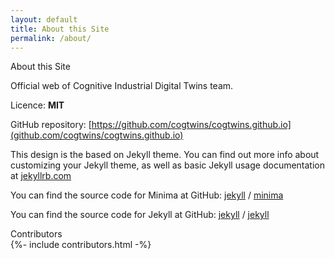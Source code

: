 ```yaml
---
layout: default
title: About this Site
permalink: /about/
---
```

<div class="fs-4 fw-semibold border-bottom mb-3">
    <i class="bi bi-info-circle"></i>
    About this Site
</div>

Official web of Cognitive Industrial Digital Twins team.

Licence: **MIT**

GitHub repository: [https://github.com/cogtwins/cogtwins.github.io](github.com/cogtwins/cogtwins.github.io)

This design is the based on Jekyll theme. You can find out more info about customizing your Jekyll theme, as well as basic Jekyll usage documentation at [jekyllrb.com](https://jekyllrb.com/)

You can find the source code for Minima at GitHub:
[jekyll][jekyll-organization] /
[minima](https://github.com/jekyll/minima)

You can find the source code for Jekyll at GitHub:
[jekyll][jekyll-organization] /
[jekyll](https://github.com/jekyll/jekyll)


[jekyll-organization]: https://github.com/jekyll

<div class="fs-4 fw-semibold border-bottom mb-3">
    <i class="bi bi-git"></i>
    Contributors
</div>
{%- include contributors.html -%}